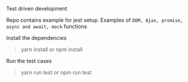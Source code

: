 Test driven development

Repo contains example for jest setup. Examples of `DOM, Ajax, promise, async and await, mock` functions

Install the dependencies
> yarn install or npm install

Run the test cases
> yarn run test or npm run test


